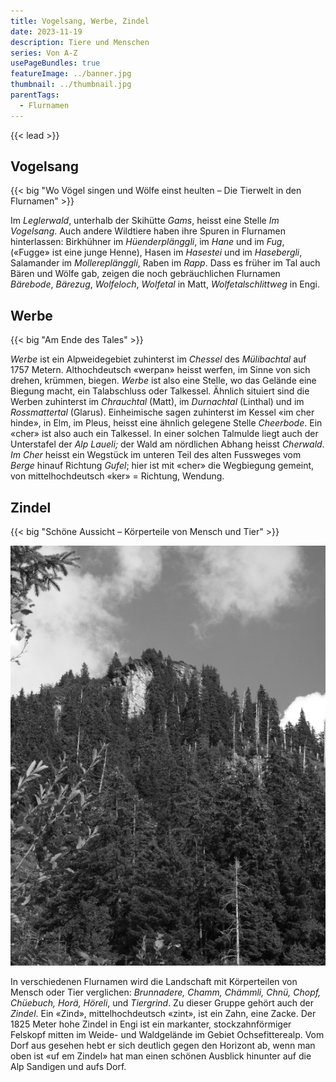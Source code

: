 ```yaml
---
title: Vogelsang, Werbe, Zindel
date: 2023-11-19
description: Tiere und Menschen
series: Von A-Z
usePageBundles: true
featureImage: ../banner.jpg
thumbnail: ../thumbnail.jpg
parentTags:
  - Flurnamen
---
```


{{< lead >}}

## Vogelsang

{{< big "Wo Vögel singen und Wölfe einst heulten – Die Tierwelt in den Flurnamen" >}}

Im *Leglerwald*, unterhalb der Skihütte *Gams*, heisst eine Stelle *Im
Vogelsang*. Auch andere Wildtiere haben ihre Spuren in Flurnamen
hinterlassen: Birkhühner im *Hüenderplänggli*, im *Hane* und im *Fug*,
(«Fugge» ist eine junge Henne), Hasen im *Hasestei* und im
*Hasebergli*, Salamander im *Mollereplänggli*, Raben im *Rapp*. Dass
es früher im Tal auch Bären und Wölfe gab, zeigen die noch
gebräuchlichen Flurnamen *Bärebode*, *Bärezug*, *Wolfeloch*,
*Wolfetal* in Matt, *Wolfetalschlittweg* in Engi.

## Werbe

{{< big "Am Ende des Tales" >}}

*Werbe* ist ein Alpweidegebiet zuhinterst im *Chessel* des
*Mülibachtal* auf 1757 Metern. Althochdeutsch «werpan» heisst werfen,
im Sinne von sich drehen, krümmen, biegen. *Werbe* ist also eine
Stelle, wo das Gelände eine Biegung macht, ein Talabschluss oder
Talkessel. Ähnlich situiert sind die Werben zuhinterst im *Chrauchtal*
(Matt), im *Durnachtal* (Linthal) und im *Rossmattertal*
(Glarus). Einheimische sagen zuhinterst im Kessel «im cher hinde», in
Elm, im Pleus, heisst eine ähnlich gelegene Stelle *Cheerbode*. Ein
«cher» ist also auch ein Talkessel. In einer solchen Talmulde liegt
auch der Unterstafel der *Alp Laueli;* der Wald am nördlichen Abhang
heisst *Cherwald*. *Im Cher* heisst ein Wegstück im unteren Teil des
alten Fussweges vom *Berge* hinauf Richtung *Gufel*; hier ist mit
«cher» die Wegbiegung gemeint, von mittelhochdeutsch «ker» = Richtung,
Wendung.

## Zindel

{{< big "Schöne Aussicht – Körperteile von Mensch und Tier" >}}

![«Zint» für Zahn oder Zacke gab dem «Zindel» seinen Namen.](p7115775.jpg)

In verschiedenen Flurnamen wird die Landschaft mit Körperteilen von
Mensch oder Tier verglichen: *Brunnadere, Chamm, Chämmli, Chnü, Chopf,
Chüebuch, Horä, Höreli*, und *Tiergrind*. Zu dieser Gruppe gehört auch
der *Zindel*. Ein «Zind», mittelhochdeutsch «zint», ist ein Zahn, eine
Zacke. Der 1825 Meter hohe Zindel in Engi ist ein markanter,
stockzahnförmiger Felskopf mitten im Weide- und Waldgelände im Gebiet
Ochsefitterealp. Vom Dorf aus gesehen hebt er sich deutlich gegen den
Horizont ab, wenn man oben ist «uf em Zindel» hat man einen schönen
Ausblick hinunter auf die Alp Sandigen und aufs Dorf.
